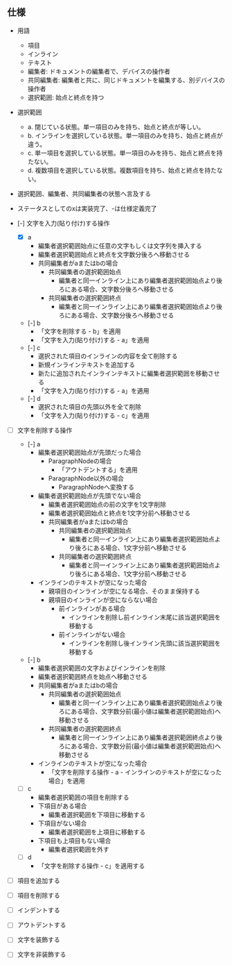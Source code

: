 ## 仕様

- 用語
  - 項目
  - インライン
  - テキスト
  - 編集者: ドキュメントの編集者で、デバイスの操作者
  - 共同編集者: 編集者と共に、同じドキュメントを編集する、別デバイスの操作者
  - 選択範囲: 始点と終点を持つ

- 選択範囲
  - a. 閉じている状態。単一項目のみを持ち、始点と終点が等しい。
  - b. インラインを選択している状態。単一項目のみを持ち、始点と終点が違う。
  - c. 単一項目を選択している状態。単一項目のみを持ち、始点と終点を持たない。
  - d. 複数項目を選択している状態。複数項目を持ち、始点と終点を持たない。

- 選択範囲、編集者、共同編集者の状態へ言及する
- ステータスとしてのxは実装完了、-は仕様定義完了

- [-] 文字を入力(貼り付け)する操作
  - [x] a
    - 編集者選択範囲始点に任意の文字もしくは文字列を挿入する
    - 編集者選択範囲始点と終点を文字数分後ろへ移動させる
    - 共同編集者がaまたはbの場合
      - 共同編集者の選択範囲始点
        - 編集者と同一インライン上にあり編集者選択範囲始点より後ろにある場合、文字数分後ろへ移動させる
      - 共同編集者の選択範囲終点
        - 編集者と同一インライン上にあり編集者選択範囲始点より後ろにある場合、文字数分後ろへ移動させる
  - [-] b
    - 「文字を削除する - b」を適用
    - 「文字を入力(貼り付け)する - a」を適用
  - [-] c
    - 選択された項目のインラインの内容を全て削除する
    - 新規インラインテキストを追加する
    - 新たに追加されたインラインテキストに編集者選択範囲を移動させる
    - 「文字を入力(貼り付け)する - a」を適用
  - [-] d
    - 選択された項目の先頭以外を全て削除
    - 「文字を入力(貼り付け)する - c」を適用

- [ ] 文字を削除する操作
  - [-] a
    - 編集者選択範囲始点が先頭だった場合
      - ParagraphNodeの場合
        - 「アウトデントする」を適用
      - ParagraphNode以外の場合
        - ParagraphNodeへ変換する
    - 編集者選択範囲始点が先頭でない場合
      - 編集者選択範囲始点の前の文字を1文字削除
      - 編集者選択範囲始点と終点を1文字分前へ移動させる
      - 共同編集者がaまたはbの場合
        - 共同編集者の選択範囲始点
          - 編集者と同一インライン上にあり編集者選択範囲始点より後ろにある場合、1文字分前へ移動させる
        - 共同編集者の選択範囲終点
          - 編集者と同一インライン上にあり編集者選択範囲始点より後ろにある場合、1文字分前へ移動させる
    - インラインのテキストが空になった場合
      - 親項目のインラインが空になる場合、そのまま保持する
      - 親項目のインラインが空にならない場合
        - 前インラインがある場合
          - インラインを削除し前インライン末尾に該当選択範囲を移動する
        - 前インラインがない場合
          - インラインを削除し後インライン先頭に該当選択範囲を移動する
  - [-] b
    - 編集者選択範囲の文字およびインラインを削除
    - 編集者選択範囲終点を始点へ移動させる
    - 共同編集者がaまたはbの場合
      - 共同編集者の選択範囲始点
        - 編集者と同一インライン上にあり編集者選択範囲始点より後ろにある場合、文字数分前(最小値は編集者選択範囲始点)へ移動させる
      - 共同編集者の選択範囲終点
        - 編集者と同一インライン上にあり編集者選択範囲終点より後ろにある場合、文字数分前(最小値は編集者選択範囲始点)へ移動させる
    - インラインのテキストが空になった場合
      - 「文字を削除する操作 - a - インラインのテキストが空になった場合」を適用
  - [ ] c
    - 編集者選択範囲の項目を削除する
    - 下項目がある場合
      - 編集者選択範囲を下項目に移動する
    - 下項目がない場合
      - 編集者選択範囲を上項目に移動する
    - 下項目も上項目もない場合
      - 編集者選択範囲を外す
  - [ ] d
    - 「文字を削除する操作 - c」を適用する

- [ ] 項目を追加する

- [ ] 項目を削除する

- [ ] インデントする

- [ ] アウトデントする

- [ ] 文字を装飾する

- [ ] 文字を非装飾する
